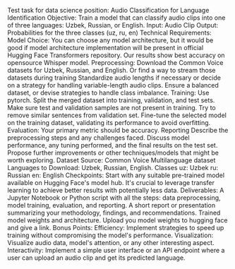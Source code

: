 Test task for data science position:
Audio Classification for Language Identification
Objective: Train a model that can classify audio clips into one of three languages: Uzbek, Russian, or English.
Input: Audio Clip Output: Probabilities for the three classes (uz, ru, en)
Technical Requirements:
Model Choice: You can choose any model architecture, but it would be good if model architecture implementation will be present in official Hugging Face Transformers repository. Our results show best accuracy on opensource Whisper model.
Preprocessing:
Download the Common Voice datasets for Uzbek, Russian, and English. Or find a way to stream those datasets during training
Standardize audio lengths if necessary or decide on a strategy for handling variable-length audio clips.
Ensure a balanced dataset, or devise strategies to handle class imbalance.
Training:
Use pytorch.
Split the merged dataset into training, validation, and test sets. Make sure test and validation samples are not present in training. Try to remove similar sentences from validation set.
Fine-tune the selected model on the training dataset, validating its performance to avoid overfitting.
Evaluation: Your primary metric should be accuracy.
Reporting
Describe the preprocessing steps and any challenges faced.
Discuss model performance, any tuning performed, and the final results on the test set.
Propose further improvements or other techniques/models that might be worth exploring.
Dataset Source: Common Voice Multilanguage dataset Languages to Download: Uzbek, Russian, English.
Classes uz: Uzbek ru: Russian en: English
Checkpoints: Start with any suitable pre-trained model available on Hugging Face's model hub. It's crucial to leverage transfer learning to achieve better results with potentially less data.
Deliverables: A Jupyter Notebook or Python script with all the steps: data preprocessing, model training, evaluation, and reporting. A short report or presentation summarizing your methodology, findings, and recommendations. Trained model weights and architecture. Upload you model weights to hugging face and give a link.
Bonus Points: Efficiency: Implement strategies to speed up training without compromising the model's performance. Visualization: Visualize audio data, model's attention, or any other interesting aspect. Interactivity: Implement a simple user interface or an API endpoint where a user can upload an audio clip and get its predicted language.
